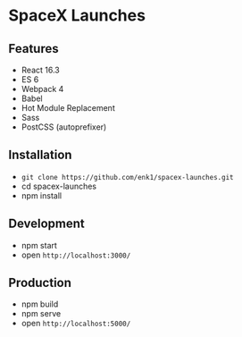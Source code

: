 # SpaceX Launches

## Features

*   React 16.3
*   ES 6
*   Webpack 4
*   Babel
*   Hot Module Replacement
*   Sass
*   PostCSS (autoprefixer)

## Installation

*   `git clone https://github.com/enk1/spacex-launches.git`
*   cd spacex-launches
*   npm install

## Development

*   npm start
*   open `http://localhost:3000/`

## Production

*   npm build
*   npm serve
*   open `http://localhost:5000/`
